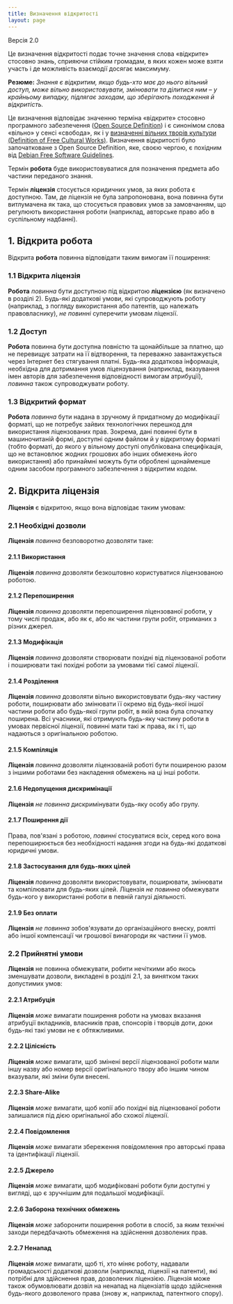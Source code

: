 ```yaml
---
title: Визначення відкритості
layout: page
---
```


Версія 2.0

Це визначення відкритості подає точне значення слова &laquo;відкрите&raquo;
стосовно знань, сприяючи стійким громадам, в яких кожен може взяти участь і де можливість взаємодії досягає максимуму.

**Резюме:** *Знання є відкритим, якщо будь-хто має до нього вільний доступ, може вільно використовувати, змінювати та ділитися ним &#8211; у крайньому випадку, підлягає заходам, що зберігають походження й відкритість.*

Це визначення відповідає значенню терміна &laquo;відкрите&raquo; стосовно програмного забезпечення ([Open Source Definition](https://opensource.org/docs/osd)) і є синонімом слова &laquo;вільно&raquo; у сенсі &laquo;свобода&raquo;, як і у [визначенні вільних творів культури (Definition of Free Cultural Works)](http://freedomdefined.org). Визначення відкритості було започатковане з Open Source Definition, яке, своєю чергою, є похідним від [Debian Free Software Guidelines](http://www.debian.org/social_contract).

Термін **робота** буде використовуватися для позначення предмета або частини переданого знання.

Термін **ліцензія** стосується юридичних умов, за яких робота є
доступною. Там, де ліцензія не була запропонована, вона повинна бути витлумачена
як така, що стосується правових умов за замовчанням, що регулюють використання роботи (наприклад, авторське право або в суспільному надбанні).

## 1. Відкрита робота

Відкрита **робота** повинна відповідати таким вимогам її поширення:

### 1.1 Відкрита ліцензія

**Робота** *повинна* бути доступною під відкритою **ліцензією** (як визначено в розділі 2).
Будь-які додаткові умови, які супроводжують роботу (наприклад, з погляду використання або патентів, що належать правовласнику), *не повинні* суперечити умовам ліцензії.

### 1.2 Доступ

**Робота** повинна бути доступна повністю та щонайбільше за платню, що не перевищує затрати на її відтворення, та переважно завантажується через Інтернет без стягування платні.
Будь-яка додаткова інформація, необхідна для дотримання умов ліцензування (наприклад, вказування імен
авторів для забезпечення відповідності вимогам атрибуції), *повинна* також супроводжувати роботу.

### 1.3 Відкритий формат

**Робота** *повинна* бути надана в зручному й придатному до модифікації форматі,
що не потребує зайвих технологічних перешкод для використання ліцензованих прав.
Зокрема, дані повинні бути в машиночитаній формі, доступні одним файлом й у відкритому форматі (тобто форматі, до якого у вільному доступі опублікована специфікація, що не встановлює жодних грошових або інших обмежень
його використання) або принаймні можуть бути оброблені щонайменше одним засобом програмного забезпечення з відкритим кодом.

## 2. Відкрита ліцензія

**Ліцензія** є відкритою, якщо вона відповідає таким умовам:

### 2.1 Необхідні дозволи

**Ліцензія** *повинна* безповоротно дозволяти таке:

#### 2.1.1 Використання

**Ліцензія** *повинна* дозволяти безкоштовно користуватися ліцензованою роботою.

#### 2.1.2 Перепоширення

**Ліцензія** *повинна* дозволяти перепоширення ліцензованої роботи,
у тому числі продаж, або як є, або як частини групи робіт, отриманих з різних джерел.

#### 2.1.3 Модифікація

**Ліцензія** *повинна* дозволяти створювати похідні від ліцензованої роботи і поширювати такі похідні роботи за умовами тієї самої ліцензії.

#### 2.1.4 Розділення

**Ліцензія** *повинна* дозволяти 
вільно використовувати будь-яку частину роботи, поширювати або змінювати її окремо від будь-якої іншої частини
роботи або будь-якої групи робіт, в якій вона була спочатку
поширена. Всі учасники, які отримують будь-яку частину
роботи в умовах первісної ліцензії, повинні мати такі ж права,
як і ті, що надаються з оригінальною роботою.

#### 2.1.5 Компіляція

**Ліцензія** *повинна* дозволяти ліцензованій роботі бути поширеною разом з іншими роботами без накладення обмежень на ці інші роботи.

#### 2.1.6 Недопущення дискримінації

**Ліцензія** *не повинна* дискримінувати будь-яку особу або групу.

#### 2.1.7 Поширення дії

Права, пов'язані з роботою, *повинні* стосуватися всіх, серед кого вона перепоширюється
без необхідності надання згоди на будь-які додаткові юридичні умови.

#### 2.1.8 Застосування для будь-яких цілей

**Ліцензія** *повинна* дозволяти використовувати, поширювати, змінювати та
компілювати для будь-яких цілей. Ліцензія *не повинна* обмежувати будь-кого
у використанні роботи в певній галузі діяльності.

#### 2.1.9 Без оплати

**Ліцензія** *не повинна* зобов'язувати до організаційного внеску, роялті або іншої
компенсації чи грошової винагороди як частини її умов.

### 2.2 Прийнятні умови

**Ліцензія** не повинна обмежувати, робити нечіткими або якось зменшувати дозволи,
викладені в розділі 2.1, за винятком таких допустимих умов:

#### 2.2.1 Атрибуція

**Ліцензія** *може* вимагати поширення роботи на умовах вказання атрибуції
вкладників, власників прав, спонсорів і творців доти, доки
будь-які такі умови не є обтяжливими.

#### 2.2.2 Цілісність

**Ліцензія** *може* вимагати, щоб змінені версії ліцензованої роботи
мали іншу назву або номер версії оригінального твору або
іншим чином вказували, які зміни були внесені.

#### 2.2.3 Share-Alike

**Ліцензія** *може* вимагати, щоб копії або похідні від ліцензованої роботи залишалися під дією оригінальної або схожої ліцензії.

#### 2.2.4 Повідомлення

**Ліцензія** *може* вимагати збереження повідомлення про авторські права та ідентифікації ліцензії.

#### 2.2.5 Джерело

**Ліцензія** *може* вимагати, щоб модифіковані роботи були доступні у вигляді, що є зручнішим для подальшої модифікації.

#### 2.2.6 Заборона технічних обмежень

**Ліцензія** *може* заборонити поширення роботи в спосіб, за яким технічні заходи передбачають обмеження на здійснення дозволених прав.

#### 2.2.7 Ненапад

**Ліцензія** *може* вимагати, щоб ті, хто міняє роботу, надавали громадськості додаткові дозволи (наприклад, ліцензії на патенти), які потрібні для здійснення прав, дозволених ліцензією. Ліцензія може також обумовлювати дозвіл на ненапад на ліцензіатів щодо здійснення будь-якого дозволеного права (знову ж, наприклад, патентного спору).

